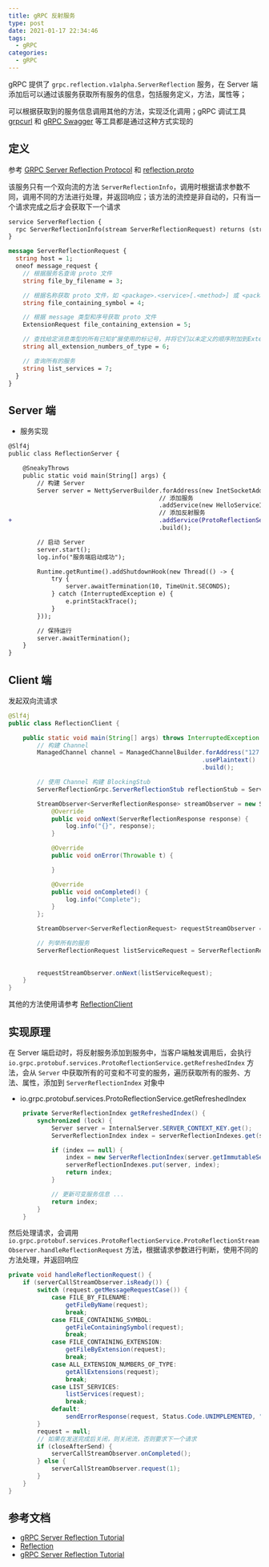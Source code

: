 ```yaml
---
title: gRPC 反射服务
type: post
date: 2021-01-17 22:34:46
tags:
  - gRPC
categories:
  - gRPC
---
```



gRPC 提供了 `grpc.reflection.v1alpha.ServerReflection` 服务，在 Server 端添加后可以通过该服务获取所有服务的信息，包括服务定义，方法，属性等；

可以根据获取到的服务信息调用其他的方法，实现泛化调用；gRPC 调试工具 [grpcurl]() 和 [gRPC Swagger](https://github.com/grpc-swagger/grpc-swagger) 等工具都是通过这种方式实现的

## 定义

参考 [GRPC Server Reflection Protocol](https://github.com/grpc/grpc/blob/master/doc/server-reflection.md) 和 [reflection.proto](https://github.com/grpc/grpc/blob/master/src/proto/grpc/reflection/v1alpha/reflection.proto)

该服务只有一个双向流的方法 `ServerReflectionInfo`，调用时根据请求参数不同，调用不同的方法进行处理，并返回响应；该方法的流控是非自动的，只有当一个请求完成之后才会获取下一个请求

```protobuf
service ServerReflection {
  rpc ServerReflectionInfo(stream ServerReflectionRequest) returns (stream ServerReflectionResponse);
}

message ServerReflectionRequest {
  string host = 1;
  oneof message_request {
    // 根据服务名查询 proto 文件
    string file_by_filename = 3;

    // 根据名称获取 proto 文件，如 <package>.<service>[.<method>] 或 <package>.<type>
    string file_containing_symbol = 4;

    // 根据 message 类型和序号获取 proto 文件
    ExtensionRequest file_containing_extension = 5;

    // 查找给定消息类型的所有已知扩展使用的标记号，并将它们以未定义的顺序附加到ExtensionNumberResponse
    string all_extension_numbers_of_type = 6;

    // 查询所有的服务
    string list_services = 7;
  }
}
```

## Server 端

- 服务实现

```diff
@Slf4j
public class ReflectionServer {

    @SneakyThrows
    public static void main(String[] args) {
        // 构建 Server
        Server server = NettyServerBuilder.forAddress(new InetSocketAddress(9090))
                                          // 添加服务
                                          .addService(new HelloServiceImpl())
                                          // 添加反射服务
+                                         .addService(ProtoReflectionService.newInstance())
                                          .build();

        // 启动 Server
        server.start();
        log.info("服务端启动成功");

        Runtime.getRuntime().addShutdownHook(new Thread(() -> {
            try {
                server.awaitTermination(10, TimeUnit.SECONDS);
            } catch (InterruptedException e) {
                e.printStackTrace();
            }
        }));

        // 保持运行
        server.awaitTermination();
    }
}
```

## Client 端

发起双向流请求

```java
@Slf4j
public class ReflectionClient {

    public static void main(String[] args) throws InterruptedException {
        // 构建 Channel
        ManagedChannel channel = ManagedChannelBuilder.forAddress("127.0.0.1", 9090)
                                                      .usePlaintext()
                                                      .build();

        // 使用 Channel 构建 BlockingStub
        ServerReflectionGrpc.ServerReflectionStub reflectionStub = ServerReflectionGrpc.newStub(channel);

        StreamObserver<ServerReflectionResponse> streamObserver = new StreamObserver<ServerReflectionResponse>() {
            @Override
            public void onNext(ServerReflectionResponse response) {
                log.info("{}", response);
            }

            @Override
            public void onError(Throwable t) {

            }

            @Override
            public void onCompleted() {
                log.info("Complete");
            }
        };

        StreamObserver<ServerReflectionRequest> requestStreamObserver = reflectionStub.serverReflectionInfo(streamObserver);

        // 列举所有的服务
        ServerReflectionRequest listServiceRequest = ServerReflectionRequest.newBuilder()
                                                                            .setListServices("")
                                                                            .build();
        requestStreamObserver.onNext(listServiceRequest);
    }
}
```

其他的方法使用请参考 [ReflectionClient](reflection/src/main/java/io/github/helloworlde/grpc/ReflectionClient.java)

## 实现原理

在 Server 端启动时，将反射服务添加到服务中，当客户端触发调用后，会执行 `io.grpc.protobuf.services.ProtoReflectionService.getRefreshedIndex` 方法，会从 `Server` 中获取所有的可变和不可变的服务，遍历获取所有的服务、方法、属性，添加到 `ServerReflectionIndex` 对象中

- io.grpc.protobuf.services.ProtoReflectionService.getRefreshedIndex

```java
    private ServerReflectionIndex getRefreshedIndex() {
        synchronized (lock) {
            Server server = InternalServer.SERVER_CONTEXT_KEY.get();
            ServerReflectionIndex index = serverReflectionIndexes.get(server);

            if (index == null) {
                index = new ServerReflectionIndex(server.getImmutableServices(), server.getMutableServices());
                serverReflectionIndexes.put(server, index);
                return index;
            }

            // 更新可变服务信息 ...
            return index;
        }
    }
```

然后处理请求，会调用 `io.grpc.protobuf.services.ProtoReflectionService.ProtoReflectionStreamObserver.handleReflectionRequest` 方法，根据请求参数进行判断，使用不同的方法处理，并返回响应

```java
private void handleReflectionRequest() {
    if (serverCallStreamObserver.isReady()) {
        switch (request.getMessageRequestCase()) {
            case FILE_BY_FILENAME:
                getFileByName(request);
                break;
            case FILE_CONTAINING_SYMBOL:
                getFileContainingSymbol(request);
                break;
            case FILE_CONTAINING_EXTENSION:
                getFileByExtension(request);
                break;
            case ALL_EXTENSION_NUMBERS_OF_TYPE:
                getAllExtensions(request);
                break;
            case LIST_SERVICES:
                listServices(request);
                break;
            default:
                sendErrorResponse(request, Status.Code.UNIMPLEMENTED, "not implemented " + request.getMessageRequestCase());
        }
        request = null;
        // 如果在发送完成后关闭，则关闭流，否则要求下一个请求
        if (closeAfterSend) {
            serverCallStreamObserver.onCompleted();
        } else {
            serverCallStreamObserver.request(1);
        }
    }
}
```

## 参考文档

- [gRPC Server Reflection Tutorial](https://github.com/grpc/grpc-java/blob/master/documentation/server-reflection-tutorial.md#enable-server-reflection)
- [Reflection](https://github.com/grpc/grpc-go/tree/master/reflection)
- [gRPC Server Reflection Tutorial](https://chromium.googlesource.com/external/github.com/grpc/grpc-go/+/HEAD/Documentation/server-reflection-tutorial.md)
